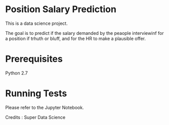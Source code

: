 Position Salary Prediction
=================
This is a data science project.

The goal is to predict if the salary demanded by the peaople interviewinf for a position if trhuth or bluff, and for the HR to make a plausible offer.


Prerequisites
=============
Python 2.7

Running Tests
=============
Please refer to the Jupyter Notebook.

Credits : Super Data Science
